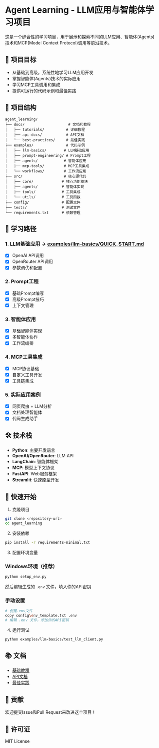 # Agent Learning - LLM应用与智能体学习项目

这是一个综合性的学习项目，用于展示和探索不同的LLM应用、智能体(Agents)技术和MCP(Model Context Protocol)调用等前沿技术。

## 🎯 项目目标

- 从基础到高级，系统性地学习LLM应用开发
- 掌握智能体(Agents)技术的实际应用
- 学习MCP工具调用和集成
- 提供可运行的代码示例和最佳实践

## 📁 项目结构

```
agent_learning/
├── docs/                    # 文档和教程
│   ├── tutorials/          # 详细教程
│   ├── api-docs/           # API文档
│   └── best-practices/     # 最佳实践
├── examples/               # 代码示例
│   ├── llm-basics/        # LLM基础应用
│   ├── prompt-engineering/ # Prompt工程
│   ├── agents/            # 智能体应用
│   ├── mcp-tools/         # MCP工具集成
│   └── workflows/         # 工作流应用
├── src/                   # 核心源代码
│   ├── core/             # 核心功能模块
│   ├── agents/           # 智能体实现
│   ├── tools/            # 工具集成
│   └── utils/            # 工具函数
├── config/               # 配置文件
├── tests/                # 测试文件
└── requirements.txt      # 依赖管理
```

## 🚀 学习路径

### 1. LLM基础应用 → [examples/llm-basics/QUICK_START.md](examples/llm-basics/QUICK_START.md)
- [x] OpenAI API调用
- [x] OpenRouter API调用
- [x] 参数调优和配置

### 2. Prompt工程
- [x] 基础Prompt编写
- [x] 高级Prompt技巧
- [x] 上下文管理

### 3. 智能体应用
- [x] 基础智能体实现
- [x] 多智能体协作
- [x] 工作流编排

### 4. MCP工具集成
- [x] MCP协议基础
- [x] 自定义工具开发
- [x] 工具链集成

### 5. 实际应用案例
- [x] 网页爬虫 + LLM分析
- [x] 文档处理智能体
- [x] 代码生成助手

## 🛠️ 技术栈

- **Python**: 主要开发语言
- **OpenAI/OpenRouter**: LLM API
- **LangChain**: 智能体框架
- **MCP**: 模型上下文协议
- **FastAPI**: Web服务框架
- **Streamlit**: 快速原型开发

## 📖 快速开始

1. 克隆项目
```bash
git clone <repository-url>
cd agent_learning
```

2. 安装依赖
```bash
pip install -r requirements-minimal.txt
```

3. 配置环境变量

### Windows环境（推荐）
```bash
python setup_env.py
```
然后编辑生成的 `.env` 文件，填入你的API密钥

### 手动设置
```bash
# 创建.env文件
copy config\env_template.txt .env
# 编辑 .env 文件，添加你的API密钥
```

4. 运行测试
```bash
python examples/llm-basics/test_llm_client.py
```

## 📚 文档

- [基础教程](docs/tutorials/)
- [API文档](docs/api-docs/)
- [最佳实践](docs/best-practices/)

## 🤝 贡献

欢迎提交Issue和Pull Request来改进这个项目！

## 📄 许可证

MIT License

